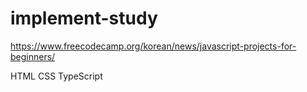 # implement-study

https://www.freecodecamp.org/korean/news/javascript-projects-for-beginners/

HTML
CSS
TypeScript
